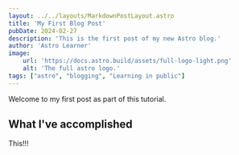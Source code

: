 ```yaml
---
layout: ../../layouts/MarkdownPostLayout.astro
title: 'My First Blog Post'
pubDate: 2024-02-27
description: 'This is the first post of my new Astro blog.'
author: 'Astro Learner'
image:
    url: 'https://docs.astro.build/assets/full-logo-light.png'
    alt: 'The full astro logo.'
tags: ["astro", "blogging", "Learning in public"]
---
```

Welcome to my first post as part of this tutorial.

## What I've accomplished

This!!!

